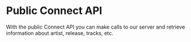 # Public Connect API

With the public Connect API you can make calls to our server and retrieve information about artist, release, tracks, etc.
